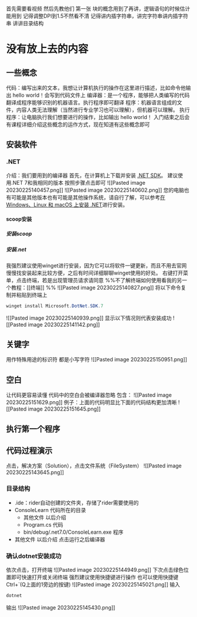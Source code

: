 首先需要看视频
然后先教他们
第一张
块的概念用到了再讲，逻辑语句的时候估计能用到
记得调整DPI到1.5不然看不清
记得讲内插字符串，讲完字符串讲内插字符串
讲讲目录结构
# 没有放上去的内容
## 一些概念
代码：编写出来的文本，我想让计算机执行的操作在这里进行描述，比如命令他输出 hello world！会写到代码文件上
编译器：是一个程序，能够把人类编写的代码翻译成程序能够识别的机器语言。执行程序即可翻译
程序：机器语言组成的文件，内容人类无法理解（当然进行专业学习也可以理解），但机器可以理解。
执行程序：让电脑执行我们想要进行的操作，比如输出 hello world！
入门结束之后会有课程详细介绍这些概念的运作方式，现在知道有这些概念即可
## 安装软件
### .NET
介绍：我们要用到的编译器
首先，在计算机上下载并安装 [.NET SDK](https://dotnet.microsoft.com/download/dotnet)。
建议使用.NET 7和我相同的版本
按照步骤点击即可
![[Pasted image 20230225140457.png]]
![[Pasted image 20230225140602.png]]
您的电脑也有可能是其他版本也有可能是其他操作系统，请自行了解，可以参考[在 Windows、Linux 和 macOS 上安装 .NET](https://learn.microsoft.com/zh-cn/dotnet/core/install/)进行安装。
#### scoop安装
##### 安装scoop
##### 安装.net
我强烈建议使用winget进行安装，因为它可以将软件一键更新，而且不用去官网慢慢找安装起来比较方便，之后有时间详细聊聊winget使用的好处。
右键打开菜单，点击终端，若是出现管理员请求请同意
%%不了解终端如何使用看我的另一个教程：[[终端]] %% 
![[Pasted image 20230225140827.png]]
将以下命令复制并粘贴到终端上 
``` powershell
winget install Microsoft.DotNet.SDK.7
```
![[Pasted image 20230225140939.png]]
显示以下情况则代表安装成功
![[Pasted image 20230225141142.png]]
## 关键字
用作特殊用途的标识符
都是小写字符
![[Pasted image 20230225150951.png]]
## 空白
让代码更容易读懂
代码中的空白会被编译器忽略
包含：
![[Pasted image 20230225151629.png]]
例子：上面的代码明显比下面的代码结构更加清晰
![[Pasted image 20230225151645.png]]

## 执行第一个程序
## 代码过程演示
点击，解决方案（Solution），点击文件系统（FileSystem）
![[Pasted image 20230225143645.png]]
### 目录结构
* .ide：rider自动创建的文件夹，存储了rider需要使用的
* ConsoleLearn 代码所在的目录
	* 其他文件 以后介绍
	* Program.cs 代码
	* bin/debug/.net7.0/ConsoleLearn.exe 程序
* 其他文件 以后介绍
点击运行之后编译器
### 确认dotnet安装成功
依次点击，打开终端
![[Pasted image 20230225144949.png]]
下次点击绿色位置即可快速打开或关闭终端
强烈建议使用快捷键进行操作
也可以使用快捷键Ctrl+\`(Q上面的1旁边的按键)
![[Pasted image 20230225145021.png]]
输入
```powershell
dotnet
```
输出
![[Pasted image 20230225145430.png]]
